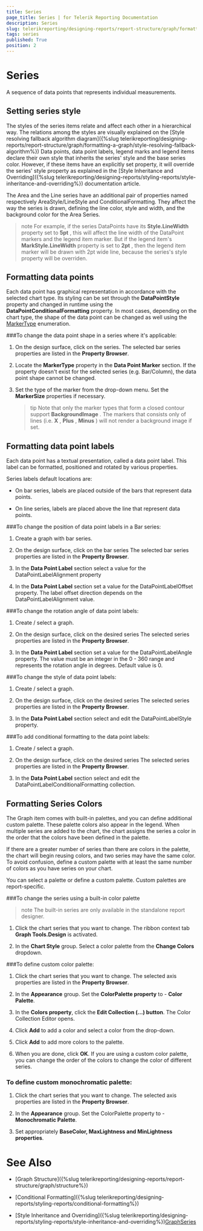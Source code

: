 ```yaml
---
title: Series
page_title: Series | for Telerik Reporting Documentation
description: Series
slug: telerikreporting/designing-reports/report-structure/graph/formatting-a-graph/series
tags: series
published: True
position: 2
---
```


# Series



A sequence of data points that represents individual measurements.

## Setting series style

The styles of the series items relate and affect each other in a hierarchical way. The relations among the styles are visually explained on the           [Style resolving fallback algorithm diagram]({%slug telerikreporting/designing-reports/report-structure/graph/formatting-a-graph/style-resolving-fallback-algorithm%})           Data points, data point labels, legend marks and legend items declare their own style that inherits the series' style           and the base series color. However, if these items have an explicitly set property, it will override the series' style property as explained in the           [Style Inheritance and Overriding]({%slug telerikreporting/designing-reports/styling-reports/style-inheritance-and-overriding%}) documentation article.         

The Area and the Line series have an additional pair of properties named respectively AreaStyle/LineStyle and ConditionalFormatting.           They affect the way the series is drawn, defining the line color, style and width, and the background color for the Area Series.         

>note For example, if the series DataPoints have its  __Style.LineWidth__  property set to  __5pt__ , this will             affect the line width of the DataPoint markers and the legend item marker. But if the legend item's  __MarkStyle.LineWidth__  property             is set to  __2pt__ , then the legend item marker will be drawn with 2pt wide line, because the series's style property will be overriden.           


## Formatting data points

Each data point has graphical representation in accordance with the selected chart type. Its styling can be set through the            __DataPointStyle__ property and changed in runtime using the __DataPointConditionalFormatting__ property.           In most cases, depending on the chart type, the shape of the data point can be changed as well using the           [MarkerType](/reporting/api/Telerik.Reporting.LineSeries#Telerik_Reporting_LineSeries_MarkerType) enumeration.         

###To change the data point shape in a series where it's applicable: 

1. On the design surface, click on the series.                     The selected bar series properties are listed in the __Property Browser__.                 

1. Locate the __MarkerType__  property in the __Data Point Marker__ section.                     If the property doesn't exist for the selected series (e.g. Bar/Column), the data point shape cannot be changed.

1. Set the type of the marker from the drop-down menu. Set the __MarkerSize__ properties if necessary.                 

    >tip Note that only the marker types that form a closed contour support  __BackgroundImage__ . The markers                   that consists only of lines (i.e.  __X__ ,  __Plus__ ,  __Minus__ )                   will not render a background image if set.                 



## Formatting data point labels

Each data point has a textual presentation, called a data point label.           This label can be formatted, positioned and rotated by various properties.         

Series labels default locations are:

* On bar series, labels are placed outside of the bars that represent data points.

* On line series, labels are placed above the line that represent data points.

###To change the position of data point labels in a Bar series:

1. Create a graph with bar series.

1. On the design surface, click on the bar series    The selected bar series properties are listed in the __Property Browser__.                 

1. In the __Data Point Label__ section select a value for the DataPointLabelAlignment property                 

1. In the __Data Point Label__ section set a value for the DataPointLabelOffset property.                     The label offset direction depends on the DataPointLabelAlignment value.                 

###To change the rotation angle of data point labels:

1. Create / select a graph.

1. On the design surface, click on the desired series    The selected series properties are listed in the __Property Browser__.                 

1. In the __Data Point Label__ section set a value for the DataPointLabelAngle property.                     The value must be an integer in the 0 - 360 range and represents the rotation angle in degrees.                   Default value is 0.                 

###To change the style of data point labels:

1. Create / select a graph.

1. On the design surface, click on the desired series    The selected series properties are listed in the __Property Browser__.                 

1. In the __Data Point Label__ section select and edit the DataPointLabelStyle property.                 

###To add conditional formatting to the data point labels:

1. Create / select a graph.

1. On the design surface, click on the desired series    The selected series properties are listed in the __Property Browser__.                 

1. In the __Data Point Label__ section select and edit the DataPointLabelConditionalFormatting collection.                 

## Formatting Series Colors

The Graph item comes with built-in palettes, and you can define additional custom palette.           These palette colors also appear in the legend.           When multiple series are added to the chart, the chart assigns the series a color in the order           that the colors have been defined in the palette.         

If there are a greater number of series than there are colors in the palette,           the chart will begin reusing colors, and two series may have the same color.           To avoid confusion, define a custom palette with at least the same number of colors as you have series on your chart.         

You can select a palette or define a custom palette. Custom palettes are report-specific.         

###To change the series using a built-in color palette

>note             The built-in series are only available in the standalone report designer.          


1. Click the chart series that you want to change.    The ribbon context tab __Graph Tools.Design__ is activated.                 

1. In the __Chart Style__ group. Select a color palette from the                   __Change Colors__ dropdown.                 

###To define custom color palette:

1. Click the chart series that you want to change.    The selected axis properties are listed in the __Property Browser__.                 

1. In the __Appearance__ group. Set the __ColorPalette property__ to -                   __Color Palette__.                 

1. In the __Colors property__, click the __Edit Collection (…) button__.                   The Color Collection Editor opens.                 

1. Click __Add__ to add a color and select a color from the drop-down.                 

1. Click __Add__ to add more colors to the palette.                 

1. When you are done, click __OK__.                 If you are using a custom color palette, you can change the order of the colors to change the color of different series.

###            To define custom __monochromatic palette__:
          

1. Click the chart series that you want to change.    The selected axis properties are listed in the __Property Browser__.                 

1. In the __Appearance__ group. Set the ColorPalette property to -                   __Monochromatic Palette__.                 

1. Set appropriately __BaseColor, MaxLightness and MinLightness properties__.                 

# See Also


 * [Graph Structure]({%slug telerikreporting/designing-reports/report-structure/graph/structure%})

 * [Conditional Formatting]({%slug telerikreporting/designing-reports/styling-reports/conditional-formatting%})

 * [Style Inheritance and Overriding]({%slug telerikreporting/designing-reports/styling-reports/style-inheritance-and-overriding%})[GraphSeries](/reporting/api/Telerik.Reporting.GraphSeries)
